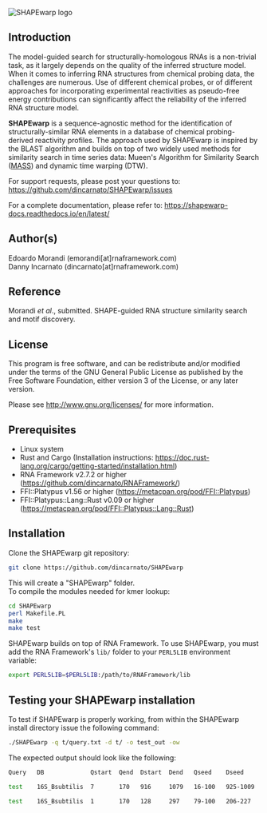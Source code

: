 ![SHAPEwarp logo](http://www.incarnatolab.com/images/software/SHAPEwarp.png)
<br />
## Introduction

The model-guided search for structurally-homologous RNAs is a non-trivial task, as it largely depends on the quality of the inferred structure model. When it comes to inferring RNA structures from chemical probing data, the challenges are numerous. Use of different chemical probes, or of different approaches for incorporating experimental reactivities as pseudo-free energy contributions can significantly affect the reliability of the inferred RNA structure model.

__SHAPEwarp__ is a sequence-agnostic method for the identification of structurally-similar RNA elements in a database of chemical probing-derived reactivity profiles. The approach used by SHAPEwarp is inspired by the BLAST algorithm and builds on top of two widely used methods for similarity search in time series data: Mueen's Algorithm for Similarity Search ([MASS](https://www.cs.unm.edu/~mueen/FastestSimilaritySearch.html)) and dynamic time warping (DTW). 

For support requests, please post your questions to: <https://github.com/dincarnato/SHAPEwarp/issues>

For a complete documentation, please refer to: <https://shapewarp-docs.readthedocs.io/en/latest/>


## Author(s)

Edoardo Morandi (emorandi[at]rnaframework.com)<br/>
Danny Incarnato (dincarnato[at]rnaframework.com)<br/>


## Reference

Morandi *et al*., submitted. SHAPE-guided RNA structure similarity search and motif discovery.


## License

This program is free software, and can be redistribute and/or modified under the terms of the GNU General Public License as published by the Free Software Foundation, either version 3 of the License, or any later version.

Please see <http://www.gnu.org/licenses/> for more information.


## Prerequisites

- Linux system
- Rust and Cargo (Installation instructions: <https://doc.rust-lang.org/cargo/getting-started/installation.html>)
- RNA Framework v2.7.2 or higher (<https://github.com/dincarnato/RNAFramework/>)
- FFI::Platypus v1.56 or higher (<https://metacpan.org/pod/FFI::Platypus>)
- FFI::Platypus::Lang::Rust v0.09 or higher (<https://metacpan.org/pod/FFI::Platypus::Lang::Rust>)


## Installation

Clone the SHAPEwarp git repository:

```bash
git clone https://github.com/dincarnato/SHAPEwarp
```
This will create a "SHAPEwarp" folder.<br/>
To compile the modules needed for kmer lookup:

```bash
cd SHAPEwarp
perl Makefile.PL
make
make test
```
SHAPEwarp builds on top of RNA Framework. To use SHAPEwarp, you must add the RNA Framework's ``lib/`` folder to your ``PERL5LIB`` environment variable:

```bash
export PERL5LIB=$PERL5LIB:/path/to/RNAFramework/lib
```


## Testing your SHAPEwarp installation

To test if SHAPEwarp is properly working, from within the SHAPEwarp install directory issue the following command:

```bash
./SHAPEwarp -q t/query.txt -d t/ -o test_out -ow
```
The expected output should look like the following:

```bash
Query   DB             Qstart  Qend  Dstart  Dend   Qseed    Dseed      Score    P-value    E-value

test    16S_Bsubtilis  7       170   916     1079   16-100   925-1009   173.76   4.83e-08   7.63e-06   !

test    16S_Bsubtilis  1       170   128     297    79-100   206-227    86.50    5.01e-04   0.08       ?
```